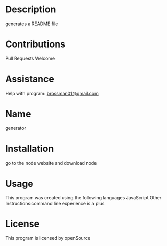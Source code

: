 # Description 
generates a README file

# Contributions 
  Pull Requests Welcome

# Assistance 
Help with program: brossman01@gmail.com

# Name 
generator

# Installation 
go to the node website and download node

# Usage 
This program was created using the following languages  JavaScript
Other Instructions:command line experience is a plus

# License 
This program is licensed by openSource

